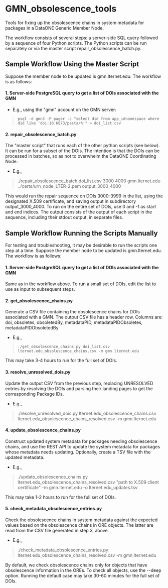 # GMN_obsolescence_tools
Tools for fixing up the obsolescence chains in system metadata for packages in a DataONE Generic Member Node.

The workflow consists of several steps: a server-side SQL query followed by a sequence of four Python scripts. The Python scripts can be run separately or via the master script repair_obsolescence_batch.py.


## Sample Workflow Using the Master Script
Suppose the member node to be updated is gmn.lternet.edu. The workflow is as follows:

#### 1. Server-side PostgreSQL query to get a list of DOIs associated with the GMN
- E.g., using the "gmn" account on the GMN server:
> `psql -d gmn3 -P pager -c "select did from app_idnamespace where did like 'doi:10.6073/pasta/%'" > doi_list.csv`

#### 2. repair_obsolescence_batch.py
The "master script" that runs each of the other python scripts (see below). It can be run for a subset of the DOIs. The intention is that the DOIs can be processed in batches, so as not to overwhelm the DataONE Coordinating Node.
- E.g.,
> ./repair_obsolescence_batch doi_list.csv 3000 4000 gmn.lternet.edu ../certs/urn_node_LTER-2.pem output_3000_4000

This would run the repair sequence on DOIs 3000-3999 in the list, using the designated X.509 certificate, and saving output in subdirectory output_3000_4000. To run on the entire set of DOIs, use 0 and -1 as start and end indices. The output consists of the output of each script in the sequence, including their stdout output, in separate files.


## Sample Workflow Running the Scripts Manually
For testing and troubleshooting, it may be desirable to run the scripts one step at a time.
Suppose the member node to be updated is gmn.lternet.edu. The workflow is as follows:

#### 1. Server-side PostgreSQL query to get a list of DOIs associated with the GMN
Same as in the workflow above. To run a small set of DOIs, edit the list to use as input to subsequent steps.

#### 2. get_obsolescence_chains.py
Generate a CSV file containing the obsolescence chains for DOIs associated with a GMN.
The output CSV file has a header row. Columns are: doi, obsoletes, obsoletedBy, metadataPID, metadataPIDObsoletes, metadataPIDObsoletedBy
- E.g., 
> `./get_obsolescence_chains.py doi_list.csv lternet.edu_obsolescence_chains.csv -m gmn.lternet.edu`

This may take 3-4 hours to run for the full set of DOIs.

#### 3. resolve_unresolved_dois.py 
Update the output CSV from the previous step, replacing UNRESOLVED entries by resolving the DOIs and parsing their landing pages to get the corresponding Package IDs.
- E.g., 
> ./resolve_unresolved_dois.py lternet.edu_obsolescence_chains.csv lternet.edu_obsolescence_chains_resolved.csv -m gmn.lternet.edu

#### 4. update_obsolescence_chains.py
Construct updated system metadata for packages needing obsolescence chains, and use the REST API to update the system metadata for packages whose metadata needs updating. Optionally, create a TSV file with the updated metadata.
- E.g., 
> ./update_obsolescence_chains.py lternet.edu_obsolescence_chains_resolved.csv "path to X.509 client certificate" -m gmn.lternet.edu -o lternet.edu_updates.tsv

This may take 1-2 hours to run for the full set of DOIs.

#### 5. check_metadata_obsolescence_entries.py
Check the obsolescence chains in system metadata against the expected values based on the obsolescence chains in ORE objects. The latter are read from the CSV file generated in step 3, above.
- E.g., 
> ./check_metadata_obsolescence_entries.py lternet.edu_obsolescence_chains_resolved.csv -m gmn.lternet.edu

By default, we check obsolescence chains only for objects that have obsolescence information in the OREs. To check all objects, use the --deep option. Running the default case may take 30-60 minutes for the full set of DOIs.
